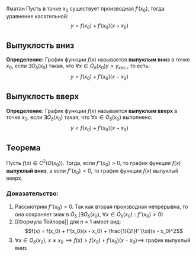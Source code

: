 #матан 
Пусть в точке $x_0$ существует производная $f'(x_0)$, тогда уравнение касательной: $$y = f(x_0) + f'(x_0)(x - x_0)$$
## Выпуклость вниз
**Определение:** График функции $f(x)$ называется **выпуклым вниз** в точке $x_0$, если $\exists \dot{O}_{\delta}(x_0)$ такая, что $\forall x \in \dot{O}_{\delta}(x_0) y > y_{кас.}$, то есть: $$y > f(x_0) + f'(x_0)(x - x_0)$$
## Выпуклость вверх
**Определение:** График функции $f(x)$ называется **выпуклым вверх** в точке $x_0$, если $\exists \dot{O}_{\delta}(x_0)$ такая, что $\forall x \in \dot{O}_{\delta}(x_0)$ выполнено: $$y < f(x_0) + f'(x_0)(x - x_0)$$
## Теорема
Пусть $f(x) \in C^2(O(x_0))$. Тогда, если $f''(x_0) > 0$, то график функции $f(x)$ **выпуклый вниз**, а если $f''(x_0) < 0$, то график функции $f(x)$ выпуклый вверх.
### Доказательство:
1. Рассмотрим $f''(x_0) > 0$. Так как вторая производная непрерывна, то она сохраняет знак в $\dot{O}_{\delta}$ $(\exists \dot{O}_{\delta}(x_0), \ \forall x \in \dot{O}_{\delta}(x_0): f''(x_0) > 0)$
2. [[Формула Тейлора]] для n = 1 имеет вид: $$f(x) = f(x_0) + f'(x_0)(x - x_0) +  \frac{1}{2!}f''(\xi)(x - x_0)^2$$
3. $\forall x \in O_{\delta}(x_0), \ x \neq x_0 \implies f(x) > f(x_0) + f'(x_0)(x - x_0) \implies$ график выпуклый вниз